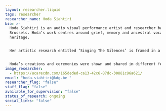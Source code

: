 ```yaml
---
layout: researcher.liquid
tags: researcher
researcher_name: Hoda Siahtiri
bio: >-
  Hoda Siahtiri is an audio visual performance artist and researcher based in
  Brussels. Hoda’s work centres around grief, memory and ancestral vocal
  heritage.


  Her artistic research entitled ‘Singing The Silences’ is framed in a Ph.d research at Sint Lucas Antwerp. In this research, she comes to voice through singing nearby her lineage of Bakhtiari women in the west of Iran.


  Hoda’s creations and ceremonies were shown and shared in different festivals and cultural venues in Belgium and Europe.
image_researcher:
  - https://ucarecdn.com/165deded-ca13-42c6-87dc-30881c96a621/
email: "hoda.siahtiri@kdg.be "
researcher_flag: "false"
staff_flag: "false"
available_for_supervision: "false"
status_of_research: ongoing
social_links: "false"
---
```

